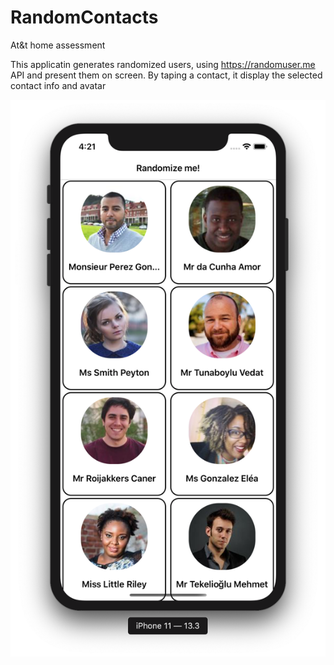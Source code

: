 # RandomContacts
At&amp;t home assessment 

This applicatin generates randomized users, using https://randomuser.me API and present
them on screen.
By taping a contact, it display the selected contact info and avatar

![Image description](https://raw.githubusercontent.com/yaelbe/RandomContacts/master/1screen.png)
